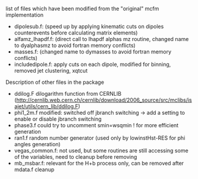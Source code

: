 list of files which have been modified from the "original" mcfm implementation
- dipolesub.f: (speed up by applying kinematic cuts on dipoles counterevents before calculating matrix elements)
- alfamz_lhapdf.f: (direct call to lhapdf alphas mz routine, changed name to dyalphasmz to avoid fortran memory conflicts)
- masses.f: (changed name to dymasses to avoid fortran memory conflicts)
- includedipole.f: apply cuts on each dipole, modified for binning, removed jet clustering, xqtcut

Description of other files in the package
- ddilog.F dilogarithm function from CERNLIB (http://cernlib.web.cern.ch/cernlib/download/2006_source/src/mclibs/isajet/utils/cern_lib/ddilog.F)
- phi1_2m.f modified: switched off jbranch switching -> add a setting to enable or disable jbranch switching
- phase3.f could try to uncomment smin=wsqmin ! for more efficient generation
- ran1.f random number generator (used only by lowinstHst-RES for phi angles generation)
- vegas_common.f: not used, but some routines are still accessing some of the variables, need to cleanup before removing
- mb_msbar.f: relevant for the H+b process only, can be removed after mdata.f cleanup